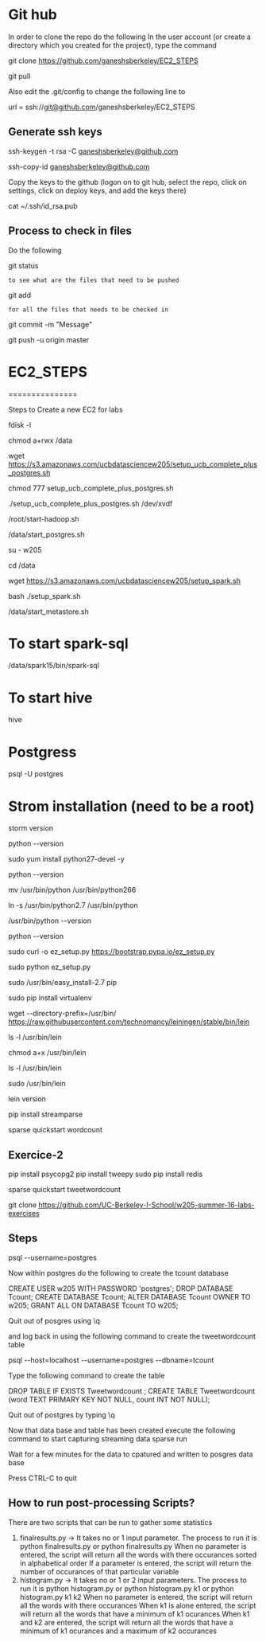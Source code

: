 # Git hub
In order to clone the repo do the following
In the user account (or create a directory which you created for the project), type the command

git clone https://github.com/ganeshsberkeley/EC2_STEPS

git pull

Also edit the .git/config to change the following line to

url = ssh://git@github.com/ganeshsberkeley/EC2_STEPS

Generate ssh keys
-------------------
ssh-keygen -t rsa -C ganeshsberkeley@github.com

ssh-copy-id ganeshsberkeley@github.com

Copy the keys to the github (logon on to git hub, select the repo, click on settings, click on deploy keys, and add the keys there)


cat ~/.ssh/id_rsa.pub


Process to check in files
-------------------------

Do the following

git status 

	to see what are the files that need to be pushed

git add <file> 

	for all the files that needs to be checked in

git commit -m "Message"

git push -u origin master 

# EC2_STEPS
===============

Steps to Create a new EC2 for labs

fdisk -l

chmod a+rwx /data

wget https://s3.amazonaws.com/ucbdatasciencew205/setup_ucb_complete_plus_postgres.sh

chmod 777 setup_ucb_complete_plus_postgres.sh

./setup_ucb_complete_plus_postgres.sh /dev/xvdf

/root/start-hadoop.sh

/data/start_postgres.sh

su - w205

cd /data

wget https://s3.amazonaws.com/ucbdatasciencew205/setup_spark.sh

bash ./setup_spark.sh

/data/start_metastore.sh

# To start spark-sql
/data/spark15/bin/spark-sql

# To start hive
hive

# Postgress
psql -U postgres

# Strom installation (need to be a root)
storm version

python --version

sudo yum install python27-devel -y

python --version

mv /usr/bin/python /usr/bin/python266

ln -s /usr/bin/python2.7 /usr/bin/python

/usr/bin/python --version

python --version

sudo curl -o ez_setup.py https://bootstrap.pypa.io/ez_setup.py

sudo python ez_setup.py

sudo /usr/bin/easy_install-2.7 pip

sudo pip install virtualenv

wget --directory-prefix=/usr/bin/ https://raw.githubusercontent.com/technomancy/leiningen/stable/bin/lein

ls -l /usr/bin/lein

chmod a+x /usr/bin/lein

ls -l /usr/bin/lein

sudo /usr/bin/lein

lein version

pip install streamparse

sparse quickstart wordcount


Exercice-2
----------
pip install psycopg2
pip install tweepy
sudo pip install redis

sparse quickstart tweetwordcount

git clone https://github.com/UC-Berkeley-I-School/w205-summer-16-labs-exercises


Steps
-----
psql --username=postgres

Now within postgres do the following to create the tcount database

CREATE USER w205 WITH PASSWORD 'postgres';
 DROP DATABASE Tcount;
 CREATE DATABASE Tcount;
 ALTER DATABASE Tcount OWNER TO w205;
 GRANT ALL ON DATABASE Tcount TO w205;

Quit out of posgres using 
\q

and log back in using the following command to create the tweetwordcount table

psql --host=localhost --username=postgres --dbname=tcount


Type the following command to create the table

DROP TABLE IF EXISTS Tweetwordcount ;
CREATE TABLE Tweetwordcount (word TEXT PRIMARY KEY     NOT NULL, count INT     NOT NULL);


Quit out of postgres by typing
\q


Now that data base and table has been created execute the following command to start capturing streaming data
sparse run 

Wait for a few minutes for the data to cpatured and written to posgres data base

Press CTRL-C to quit

How to run post-processing Scripts?
-----------------------------------

There are two scripts that can be run to gather some statistics
1.  finalresults.py -> It takes no or 1 input parameter. The process to run it is python finalresults.py or python finalresults.py <variable>
When no parameter is entered, the script will return all the words with there occurances sorted in alphabetical order
If a parameter is entered, the script will return the number of occurances of that particular variable
2.  histogram.py -> It takes no or 1 or 2 input parameters. The process to run it is python histogram.py or python histogram.py k1 or python histogram.py k1 k2
When no parameter is entered, the script will return all the words with there occurances
When k1 is alone entered, the script will return all the words that have a minimum of k1 ocurances
When k1 and k2 are entered, the script will return all the words that have a minimum of k1 ocurances and a maximum of k2 occurances
